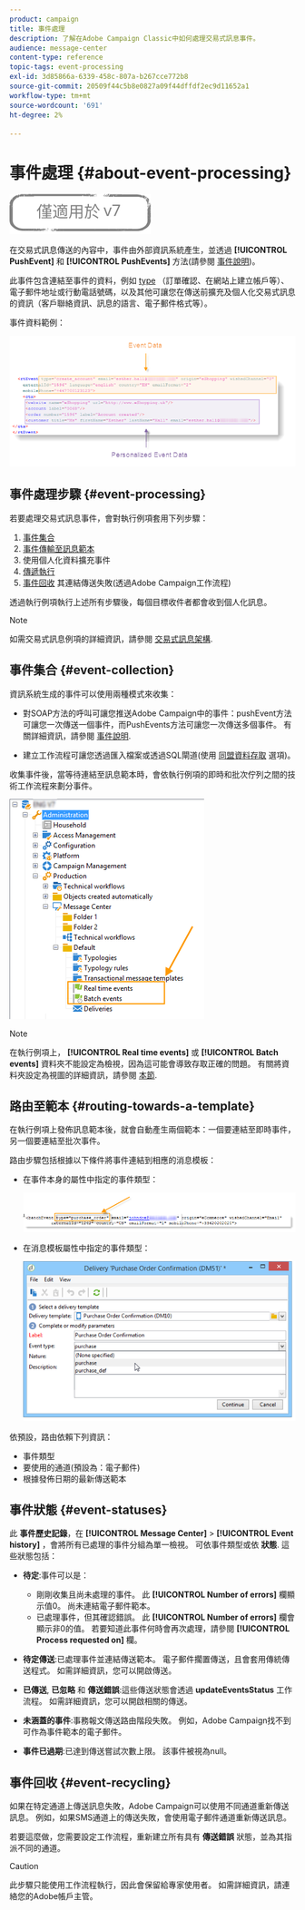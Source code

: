 ```yaml
---
product: campaign
title: 事件處理
description: 了解在Adobe Campaign Classic中如何處理交易式訊息事件。
audience: message-center
content-type: reference
topic-tags: event-processing
exl-id: 3d85866a-6339-458c-807a-b267cce772b8
source-git-commit: 20509f44c5b8e0827a09f44dffdf2ec9d11652a1
workflow-type: tm+mt
source-wordcount: '691'
ht-degree: 2%

---
```


# 事件處理 {#about-event-processing}

![](../../assets/v7-only.svg)

在交易式訊息傳送的內容中，事件由外部資訊系統產生，並透過 **[!UICONTROL PushEvent]** 和 **[!UICONTROL PushEvents]** 方法(請參閱 [事件說明](../../message-center/using/event-description.md))。

此事件包含連結至事件的資料，例如 [type](../../message-center/using/creating-event-types.md) （訂單確認、在網站上建立帳戶等）、電子郵件地址或行動電話號碼，以及其他可讓您在傳送前擴充及個人化交易式訊息的資訊（客戶聯絡資訊、訊息的語言、電子郵件格式等）。

事件資料範例：

![](assets/messagecenter_events_request_001.png)

## 事件處理步驟 {#event-processing}

若要處理交易式訊息事件，會對執行例項套用下列步驟：

1. [事件集合](#event-collection)
1. [事件傳輸至訊息範本](#routing-towards-a-template)
1. 使用個人化資料擴充事件
1. [傳遞執行](../../message-center/using/delivery-execution.md)
1. [事件回收](#event-recycling) 其連結傳送失敗(透過Adobe Campaign工作流程)

透過執行例項執行上述所有步驟後，每個目標收件者都會收到個人化訊息。

>[!NOTE]
>
>如需交易式訊息例項的詳細資訊，請參閱 [交易式訊息架構](../../message-center/using/transactional-messaging-architecture.md).


## 事件集合 {#event-collection}

資訊系統生成的事件可以使用兩種模式來收集：

* 對SOAP方法的呼叫可讓您推送Adobe Campaign中的事件：pushEvent方法可讓您一次傳送一個事件，而PushEvents方法可讓您一次傳送多個事件。 有關詳細資訊，請參閱 [事件說明](../../message-center/using/event-description.md).

* 建立工作流程可讓您透過匯入檔案或透過SQL閘道(使用 [同盟資料存取](../../installation/using/about-fda.md) 選項)。

收集事件後，當等待連結至訊息範本時，會依執行例項的即時和批次佇列之間的技術工作流程來劃分事件。

![](assets/messagecenter_events_queues_001.png)

>[!NOTE]
>
>在執行例項上， **[!UICONTROL Real time events]** 或 **[!UICONTROL Batch events]** 資料夾不能設定為檢視，因為這可能會導致存取正確的問題。 有關將資料夾設定為視圖的詳細資訊，請參閱 [本節](../../platform/using/access-management-folders.md).

## 路由至範本 {#routing-towards-a-template}

在執行例項上發佈訊息範本後，就會自動產生兩個範本：一個要連結至即時事件，另一個要連結至批次事件。

路由步驟包括根據以下條件將事件連結到相應的消息模板：

* 在事件本身的屬性中指定的事件類型：

   ![](assets/messagecenter_event_type_001.png)

* 在消息模板屬性中指定的事件類型：

   ![](assets/messagecenter_event_type_002.png)

依預設，路由依賴下列資訊：

* 事件類型
* 要使用的通道(預設為：電子郵件)
* 根據發佈日期的最新傳送範本

## 事件狀態 {#event-statuses}

此 **事件歷史記錄**，在 **[!UICONTROL Message Center]** > **[!UICONTROL Event history]** ，會將所有已處理的事件分組為單一檢視。 可依事件類型或依 **狀態**. 這些狀態包括：

* **待定**:事件可以是：

   * 剛剛收集且尚未處理的事件。 此 **[!UICONTROL Number of errors]** 欄顯示值0。 尚未連結電子郵件範本。
   * 已處理事件，但其確認錯誤。 此 **[!UICONTROL Number of errors]** 欄會顯示非0的值。 若要知道此事件何時會再次處理，請參閱 **[!UICONTROL Process requested on]** 欄。

* **待定傳送**:已處理事件並連結傳送範本。 電子郵件擱置傳送，且會套用傳統傳送程式。 如需詳細資訊，您可以開啟傳送。
* **已傳送**, **已忽略** 和 **傳送錯誤**:這些傳送狀態會透過 **updateEventsStatus** 工作流程。 如需詳細資訊，您可以開啟相關的傳送。
* **未涵蓋的事件**:事務報文傳送路由階段失敗。 例如，Adobe Campaign找不到可作為事件範本的電子郵件。
* **事件已過期**:已達到傳送嘗試次數上限。 該事件被視為null。

## 事件回收 {#event-recycling}

如果在特定通道上傳送訊息失敗，Adobe Campaign可以使用不同通道重新傳送訊息。 例如，如果SMS通道上的傳送失敗，會使用電子郵件通道重新傳送訊息。

若要這麼做，您需要設定工作流程，重新建立所有具有 **傳送錯誤** 狀態，並為其指派不同的通道。

>[!CAUTION]
>
>此步驟只能使用工作流程執行，因此會保留給專家使用者。 如需詳細資訊，請連絡您的Adobe帳戶主管。